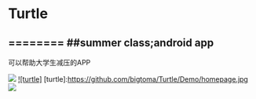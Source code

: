 # Turtle
========
##summer class;android app
------
可以帮助大学生减压的APP

![](https://github.com/bigtoma/Turtle/Demo/welcome.jpg)
[![turtle]](https://youtu.be/DTTKaovTD78) 
[turtle]:https://github.com/bigtoma/Turtle/Demo/homepage.jpg
![](https://github.com/bigtoma/Turtle/Demo/mycenter.jpg)



